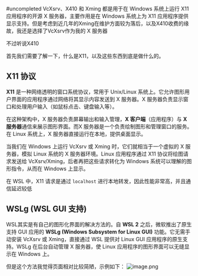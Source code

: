 #uncompleted
VcXsrv、X410 和 Xming 都是用于在 Windows 系统上运行 X11 应用程序的开源 X 服务器，主要作用是在 Windows 系统上为 X11 应用程序提供显示支持。但是考虑到近几年的Xming在维护方面较为落后，以及X410收费的缘故，我还是选择了VcXsrv作为我的 X 服务器

不过听说X410

首先我们需要了解一下，什么是X11，以及这些东西到底是做什么的。

## X11 协议

**X11** 是一种网络透明的窗口系统协议，常用于 Unix/Linux 系统上。它允许图形用户界面的应用程序通过网络将其显示内容发送到 X 服务器。X 服务器负责显示窗口和处理用户输入（如鼠标点击、键盘输入等）。

在这种架构中，X 服务器负责屏幕输出和输入管理，**X 客户端**（应用程序）与 **X 服务器**通信来展示图形界面。而X 服务器是一个负责绘制图形和管理窗口的服务。在 Linux 系统上，X 服务器直接运行在本地，提供桌面显示。

当我们在 Windows 上运行 VcXsrv 或 Xming 时，它们就相当于一个虚拟的 X 服务器，模拟 Linux 系统的 X 服务器环境。Linux 应用程序通过 X11 协议将绘图请求发送给 VcXsrv/Xming，后者再把这些请求转化为 Windows 系统可以理解的图形指令，从而在 Windows 上显示。

在 WSL 中，X11 请求是通过 `localhost` 进行本地转发，因此性能非常高，并且通信延迟较低

## WSLg (WSL GUI 支持)

WSL其实是有自己的图形化界面的解决方法的。自 **WSL 2** 之后，微软推出了原生支持 GUI 应用的 **WSLg (Windows Subsystem for Linux GUI)** 功能。它无需手动安装 VcXsrv 或 Xming，直接通过 WSL 提供对 Linux GUI 应用程序的原生支持。WSLg 在后台自动管理 X 服务器，使 Linux 应用程序的图形界面可以无缝显示在 Windows 上。

但是这个方法我觉得页面相对比较简陋，示例如下：
![image.png](https://cloud.intro-iu.top:738/d/ThreeBody/ZeroHzzzzPic/202409102007318.png)
